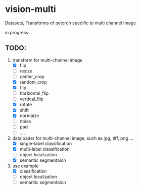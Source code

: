 # vision-multi
Datasets, Transforms of pytorch specific to multi channel image 

in progress...

## TODO:
1. transform for multi-channel image
    - [x] flip
    - [ ] resize
    - [ ] center_crop
    - [x] random_crop
    - [x] flip
    - [ ] horizontal_flip
    - [ ] vertical_flip
    - [x] rotate
    - [x] shift
    - [x] normaize
    - [ ] noise
    - [ ] pad
    - [ ] ....
2. dataloader for multi-channel image, such as jpg, tiff, png....
    - [x] single-label classification
    - [x] multi-label classification
    - [ ] object localization
    - [x] semantic segmentaion
4. use example
    - [x] classification
    - [ ] object localization
    - [ ] semantic segmentaion